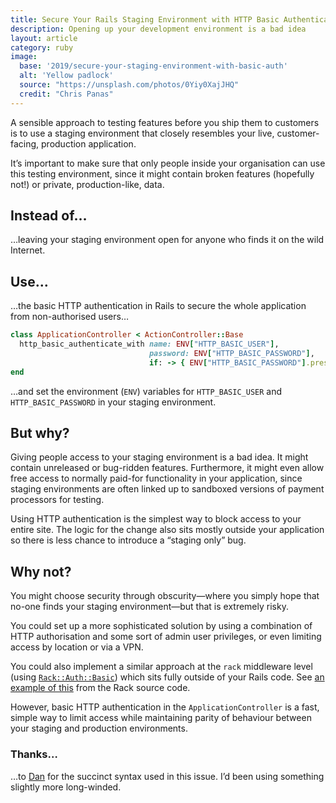 ```yaml
---
title: Secure Your Rails Staging Environment with HTTP Basic Authentication
description: Opening up your development environment is a bad idea
layout: article
category: ruby
image:
  base: '2019/secure-your-staging-environment-with-basic-auth'
  alt: 'Yellow padlock'
  source: "https://unsplash.com/photos/0Yiy0XajJHQ"
  credit: "Chris Panas"
---
```


A sensible approach to testing features before you ship them to customers is to use a staging environment that closely resembles your live, customer-facing, production application.

It’s important to make sure that only people inside your organisation can use this testing environment, since it might contain broken features (hopefully not!) or private, production-like, data.


## Instead of…

…leaving your staging environment open for anyone who finds it on the wild Internet.


## Use…

…the basic HTTP authentication in Rails to secure the whole application from non-authorised users…

```ruby
class ApplicationController < ActionController::Base
  http_basic_authenticate_with name: ENV["HTTP_BASIC_USER"],
                               password: ENV["HTTP_BASIC_PASSWORD"],
                               if: -> { ENV["HTTP_BASIC_PASSWORD"].present? }
end
```

…and set the environment (`ENV`) variables for `HTTP_BASIC_USER` and `HTTP_BASIC_PASSWORD` in your staging environment.


## But why?

Giving people access to your staging environment is a bad idea. It might contain unreleased or bug-ridden features. Furthermore, it might even allow free access to normally paid-for functionality in your application, since staging environments are often linked up to sandboxed versions of payment processors for testing.

Using HTTP authentication is the simplest way to block access to your entire site. The logic for the change also sits mostly outside your application so there is less chance to introduce a “staging only” bug.


## Why not?

You might choose security through obscurity—where you simply hope that no-one finds your staging environment—but that is extremely risky.

You could set up a more sophisticated solution by using a combination of HTTP authorisation and some sort of admin user privileges, or even limiting access by location or via a VPN.

You could also implement a similar approach at the `rack` middleware level (using [`Rack::Auth::Basic`](https://github.com/rack/rack/blob/master/lib/rack/auth/basic.rb)) which sits fully outside of your Rails code. See [an example of this](https://github.com/rack/rack/blob/master/example/protectedlobster.rb) from the Rack source code.

However, basic HTTP authentication in the `ApplicationController` is a fast, simple way to limit access while maintaining parity of behaviour between your staging and production environments.


### Thanks…

…to [Dan](https://twitter.com/dannyguk) for the succinct syntax used in this issue. I’d been using something slightly more long-winded.
